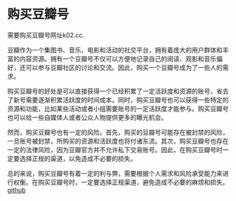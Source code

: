 # 购买豆瓣号

需要购买豆瓣号网址k02.cc.

豆瓣作为一个集图书、音乐、电影和活动的社交平台，拥有着庞大的用户群体和丰富的内容资源。拥有一个豆瓣号不仅可以方便地记录自己的阅读、观影和音乐偏好，还可以参与豆瓣社区的讨论和交流。因此，购买一个豆瓣号成为了一些人的需求。

购买豆瓣号的好处是可以直接获得一个已经积累了一定活跃度和资源的账号，省去了新号需要逐渐积累活跃度的时间成本。同时，购买豆瓣号也可以获得一些特定的资源和功能，比如某些活动或者小组需要账号的一定活跃度才能参与。购买豆瓣号也可以给一些自媒体人或者公众人物提供更多的曝光机会。

然而，购买豆瓣号也有一定的风险。首先，购买的豆瓣号可能存在被封禁的风险，一旦账号被封禁，所购买的资源和活跃度也将付诸东流。其次，购买豆瓣号也存在一定的法律风险，因为豆瓣官方并不允许私下交易账号。因此，在购买豆瓣号时一定要选择正规的渠道，以免造成不必要的损失。

总的来说，购买豆瓣号有着一定的利与弊，需要根据个人需求和风险承受能力来进行权衡。在购买豆瓣号时，一定要选择正规渠道，避免造成不必要的麻烦和损失。[github](https://github.com)